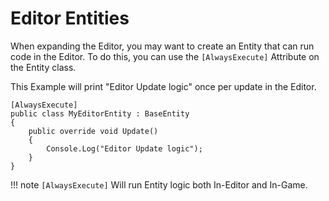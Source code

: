 # Editor Entities
When expanding the Editor, you may want to create an Entity that can run code in the Editor. To do this, you can use the `[AlwaysExecute]` Attribute on the Entity class.

This Example will print "Editor Update logic" once per update in the Editor.
```CSharp
[AlwaysExecute]
public class MyEditorEntity : BaseEntity
{
    public override void Update() 
    {
        Console.Log("Editor Update logic");
    }
}
```
!!! note
    `[AlwaysExecute]` Will run Entity logic both In-Editor and In-Game.
